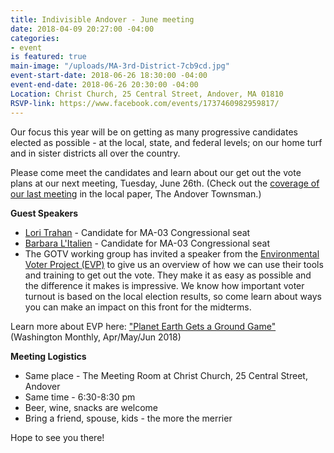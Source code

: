 ```yaml
---
title: Indivisible Andover - June meeting
date: 2018-04-09 20:27:00 -04:00
categories:
- event
is featured: true
main-image: "/uploads/MA-3rd-District-7cb9cd.jpg"
event-start-date: 2018-06-26 18:30:00 -04:00
event-end-date: 2018-06-26 20:30:00 -04:00
Location: Christ Church, 25 Central Street, Andover, MA 01810
RSVP-link: https://www.facebook.com/events/1737460982959817/
---
```


Our focus this year will be on getting as many progressive candidates elected as possible - at the local, state, and federal levels; on our home turf and in sister districts all over the country.

Please come meet the candidates and learn about our get out the vote plans at our next meeting, Tuesday, June 26th. (Check out the [coverage of our last meeting](https://bit.ly/2tbZ93J) in the local paper, The Andover Townsman.)

**Guest Speakers**
* [Lori Trahan](https://loritrahan.com/) - Candidate for MA-03 Congressional seat
* [Barbara L'Italien](http://teambarbara.com/) - Candidate for MA-03 Congressional seat
* The GOTV working group has invited a speaker from the [Environmental Voter Project (EVP)](https://www.environmentalvoter.org/our-mission) to give us an overview of how we can use their tools and training to get out the vote. They make it as easy as possible and the difference it makes is impressive. We know how important voter turnout is based on the local election results, so come learn about ways you can make an impact on this front for the midterms.

Learn more about EVP here: ["Planet Earth Gets a Ground Game"](https://washingtonmonthly.com/magazine/april-may-june-2018/planet-earth-gets-a-ground-game/) (Washington Monthly, Apr/May/Jun 2018)

**Meeting Logistics**
* Same place - The Meeting Room at Christ Church, 25 Central Street, Andover
* Same time - 6:30-8:30 pm
* Beer, wine, snacks are welcome 
* Bring a friend, spouse, kids - the more the merrier

Hope to see you there!